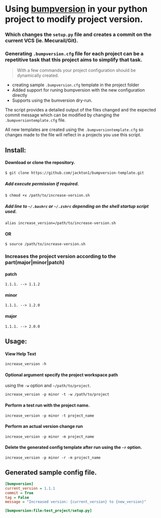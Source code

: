 # Using [bumpversion](https://pypi.python.org/pypi/bumpversion) in your python project to modify project version.

### Which changes the `setup.py` file and creates a commit on the current VCS (ie. Mecurail/Git).
### Generating `.bumpversion.cfg` file for each project can be a repetitive task that this project aims to simplify that task.

> With a few commands your project configuration should be dynamically created.
- creating sample `.bumpversion.cfg` template in the project folder
- Added support for runing bumpversion with the new configuration directly 
- Supports using the bumversion dry-run.


The script provides a detailed output of the files changed and the expected commit message which can be modified by changing the `.bumpversiontemplate.cfg` file. 

All new templates are created using the `.bumpversiontemplate.cfg` so changes made to the file will reflect in a projects you use this script.


## Install:

#### Download or clone the repository.

```
$ git clone https://github.com/jackton1/bumpversion-template.git
```

##### Add execute permission if required. 
```
$ chmod +x /path/to/increase-version.sh
```

##### Add line to ``~/.bashrc`` or ``~/.zshrc`` depending on the shell startup script used.
```alias increase_version=/path/to/increase-version.sh```

#### OR 
 ```
 $ source /path/to/increase-version.sh
 ```
 

### Increases the project version according to the part(major|minor|patch)
#### patch
```1.1.1. --> 1.1.2```
#### minor
```1.1.1. --> 1.2.0```
#### major
```1.1.1. --> 2.0.0```


## Usage:
#### View Help Text
```increase_version -h```

#### Optional argument specify the project workspace path
using the ``-w`` option and ```~/path/to/project```.

```increase_version -p minor -t -w /path/to/project```

#### Perform a test run with the project name.
```increase_version -p minor -t project_name```
#### Perform an actual version change run
```increase_version -p minor -m project_name```

#### Delete the generated config template after run using the ``-r`` option.
```increase_version -p minor -r -m project_name```


## Generated sample config file.

```cfg
[bumpversion]
current_version = 1.1.1
commit = True
tag = False
message = "Increased version: {current_version} to {new_version}"

[bumpversion:file:test_project/setup.py]
```
